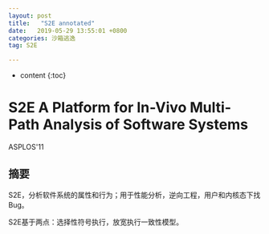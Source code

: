 ```yaml
---
layout: post
title:   "S2E annotated"
date:   2019-05-29 13:55:01 +0800
categories: 沙箱逃逸
tag: S2E

---
```

* content
{:toc}


# S2E A Platform for In-Vivo Multi-Path Analysis of Software Systems

ASPLOS'11

## 摘要

S2E，分析软件系统的属性和行为；用于性能分析，逆向工程，用户和内核态下找Bug。

S2E基于两点：选择性符号执行，放宽执行一致性模型。



